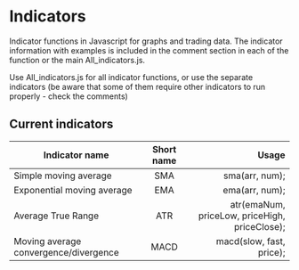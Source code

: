 # Indicators

Indicator functions in Javascript for graphs and trading data. The indicator information with examples is included in the comment section in each of the function or the main All_indicators.js.

Use All_indicators.js for all indicator functions, or use the separate indicators (be aware that some of them require other indicators to run properly - check the comments)


## Current indicators

| Indicator name                                      | Short name        | Usage                                      |
| --------------------------------------------------- |:-----------------:| ------------------------------------------:|
| Simple moving average                               | SMA               | sma(arr, num);                             |
| Exponential moving average | EMA | ema(arr, num); |
| Average True Range | ATR | atr(emaNum, priceLow, priceHigh, priceClose); |
| Moving average convergence/divergence | MACD | macd(slow, fast, price); |